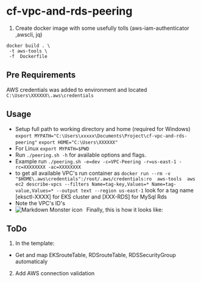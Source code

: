 # cf-vpc-and-rds-peering
1. Create docker image with some usefully tolls (aws-iam-authenticator ,awscli, jq)
```
docker build . \
 -t aws-tools \
 -f  Dockerfile
 ```
## Pre Requirements
AWS credentials was added to environment and located
`C:\Users\XXXXXX\.aws\credentials`
## Usage
- Setup full path to working directory and home (required for Windows)
`export MYPATH="C:\Users\xxxxx\Documents\Project\cf-vpc-and-rds-peering"`
`export HOME="C:\Users\XXXXXX"`
- For Linux
`export MYPATH=$PWD`
- Run `./peering.sh -h` for available options and flags.
- Example run `./peering.sh -e=dev -c=VPC-Peering -r=us-east-1 -rc=XXXXXXXX -ac=XXXXXXXX`
- to get all available VPC's run container as `docker run --rm -v "$HOME\.aws\credentials":/root/.aws/credentials:ro  aws-tools  aws ec2 describe-vpcs --filters Name=tag-key,Values=* Name=tag-value,Values=* --output text --region us-east-1`
look for a tag name [eksctl-XXXX] for EKS cluster and [XXX-RDS] for MySql Rds
- Note the VPC's ID's 
- Finally, this is how it looks like:
<img src="https://i.imgur.com/7lXoLO8.png"
     alt="Markdown Monster icon"
     style="float: left; margin-right: 10px;" />
## ToDo
1. In the template:
- Get and map EKSrouteTable, RDSrouteTable, RDSSecurityGroup automaticaly
2. Add AWS connection validation
